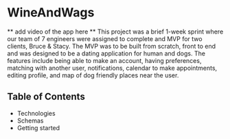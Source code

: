 # WineAndWags
** add video of the app here ** 
This project was a brief 1-week sprint where our team of 7 engineers were assigned to complete and MVP for two clients, Bruce & Stacy. The MVP was to be built from scratch, front to end and was designed to be a dating application for human and dogs. The features include being able to make an account, having preferences, matching with another user, notifications, calendar to make appointments, editing profile, and map of dog friendly places near the user. 

## Table of Contents
* Technologies
* Schemas
* Getting started

<!------
1. git remote add juturna https://github.com/Juturnaa/WineAndWags.git
2. git fetch --all
3. git pull juturna testing
4. git checkout -b "your branch name"
5. git add .
6. git commit -m 'your message'
7. git push origin "your branch name"
8. go to git hub and make PR
9. psql -U michaelbanuelos < server/db/schema.sql
psql -U postgres < server/db/schema.sql
----->
